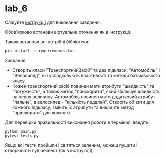 # lab_6
Слідуйте [інструкції](https://docs.google.com/document/d/1jHZogGJMYTCvN9Sp9LHqofXA2w5t9sGsEdBk-f5Cjwk/edit?usp=sharing) для виконання завдання.

Обов'язково встанови віртуальне оточення як в інструкції.

Також встанови всі потрібні бібліотеки:
```python
pip install -r requirements.txt
```
Завдання:
- Створіть класи "ТранспортнийЗасіб" та два підкласи, "Автомобіль" і "Велосипед", які успадковують властивості та методи батьківського класу.
- Кожен транспортний засіб повинен мати атрибути "швидкість" та "потужність", а також метод "прискорити", який збільшує швидкість на певну величину. Автомобіль повинен мати додатковий атрибут "пальне", а велосипед - "кількість педалей". Створіть об'єкти для кожного підкласу, змініть їх атрибути та викличте метод "прискорити" для кожного.
 
Для перевірки правильності виконання роботи в терміналі введіть:
```pytest 
python main.py
pytest tests.py
```

Якщо всі тести пройшли і світяться зеленим, можеш пушити і створювати пул реквест (як в інструкції).
